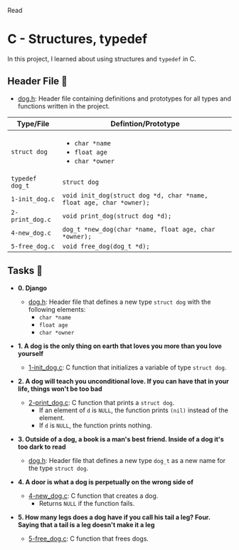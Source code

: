 Read
# C - Structures, typedef

In this project, I learned about using structures and `typedef` in C.

## Header File :file_folder:

* [dog.h](./dog.h): Header file containing definitions and prototypes for all types
and functions written in the project.

| Type/File       | Defintion/Prototype                                                      |
| --------------- | ------------------------------------------------------------------------ |
| `struct dog`    | <ul><li>`char *name`</li><li>`float age`</li><li>`char *owner`</li></ul> |
| `typedef dog_t` | `struct dog`                                                             |
| `1-init_dog.c`  | `void init_dog(struct dog *d, char *name, float age, char *owner);`      |
| `2-print_dog.c` | `void print_dog(struct dog *d);`                                         |
| `4-new_dog.c`   | `dog_t *new_dog(char *name, float age, char *owner);`                    |
| `5-free_dog.c`  | `void free_dog(dog_t *d);`                                               |

## Tasks :page_with_curl:

* **0. Django**
  * [dog.h](./dog.h): Header file that defines a new type `struct dog` with the
  following elements:
    * `char *name`
    * `float age`
    * `char *owner`

* **1. A dog is the only thing on earth that loves you more than you love yourself**
  * [1-init_dog.c](./1-init_dog.c): C function that initializes a variable of type `struct dog`.

* **2. A dog will teach you unconditional love. If you can have that in your life, things won't be too bad**
  * [2-print_dog.c](./2-print_dog.c): C function that prints a `struct dog`.
    * If an element of `d` is `NULL`, the function prints `(nil)` instead of the element.
    * If `d` is `NULL`, the function prints nothing.

* **3. Outside of a dog, a book is a man's best friend. Inside of a dog it's too dark to read**
  * [dog.h](./dog.h): Header file that defines a new type `dog_t` as a new name for the
  type `struct dog`.

* **4. A door is what a dog is perpetually on the wrong side of**
  * [4-new_dog.c](./4-new_dog.c): C function that creates a dog.
    * Returns `NULL` if the function fails.

* **5. How many legs does a dog have if you call his tail a leg? Four. Saying that a tail is a leg doesn't make it a leg**
  * [5-free_dog.c](./5-free_dog.c): C function that frees dogs.

